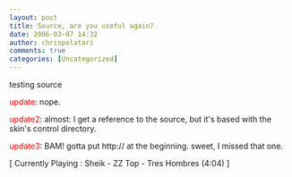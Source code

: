 ```yaml
---
layout: post
title: Source, are you useful again?
date: 2006-03-07 14:32
author: chrispelatari
comments: true
categories: [Uncategorized]
---
```


<p>testing source</p>
<p><font color="#ff0000">update</font>: nope. </p>
<p><font color="#ff0000">update2</font>: almost: I get a reference to the source, 
but it's based with the skin's control directory.</p>
<p><font color="#ff0000">update3</font>: BAM! gotta put http:// at the beginning. 
sweet, I missed that one.</p>
<p class="media">[ Currently Playing : Sheik - ZZ Top - Tres Hombres (4:04) 
]</p>

